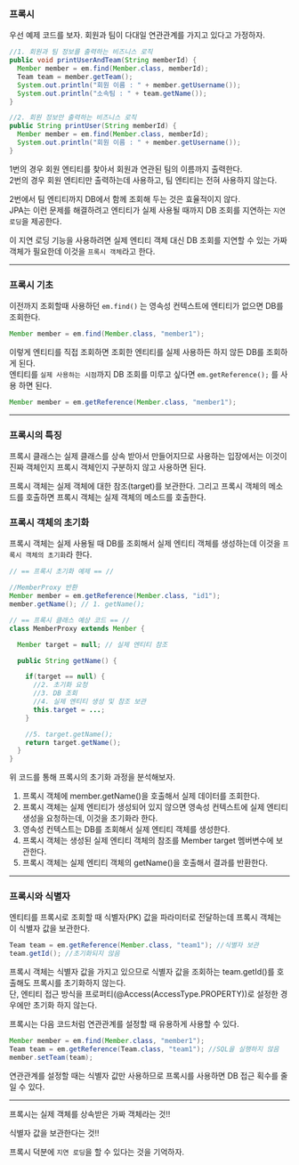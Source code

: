 ### 프록시

우선 예제 코드를 보자. 회원과 팀이 다대일 연관관계를 가지고 있다고 가정하자.

```java
//1. 회원과 팀 정보를 출력하는 비즈니스 로직
public void printUserAndTeam(String memberId) {
  Member member = em.find(Member.class, memberId);
  Team team = member.getTeam();
  System.out.println("회원 이름 : " + member.getUsername());
  System.out.println("소속팀 : " + team.getName());
}

//2. 회원 정보만 출력하는 비즈니스 로직
public String printUser(String memberId) {
  Member member = em.find(Member.class, memberId);
  System.out.println("회원 이름 : " + member.getUsername());
}
```

1번의 경우 회원 엔티티를 찾아서 회원과 연관된 팀의 이름까지 출력한다.<br>
2번의 경우 회원 엔티티만 출력하는데 사용하고, 팀 엔티티는 전혀 사용하지 않는다.

2번에서 팀 엔티티까지 DB에서 함께 조회해 두는 것은 효율적이지 않다.<br>
JPA는 이런 문제를 해결하려고 엔티티가 실제 사용될 때까지 DB 조회를 지연하는 `지연 로딩`을 제공한다.

이 지연 로딩 기능을 사용하려면 실제 엔티티 객체 대신 DB 조회를 지연할 수 있는 가짜 객체가 필요한데 이것을 `프록시 객체`라고 한다.

---

### 프록시 기초

이전까지 조회할때 사용하던 `em.find()` 는 영속성 컨텍스트에 엔티티가 없으면 DB를 조회한다.
```java
Member member = em.find(Member.class, "member1");
```

이렇게 엔티티를 직접 조회하면 조회한 엔티티를 실제 사용하든 하지 않든 DB를 조회하게 된다.<br>
엔티티를 `실제 사용하는 시점`까지 DB 조회를 미루고 싶다면 `em.getReference();` 를 사용 하면 된다.

```java
Member member = em.getReference(Member.class, "member1");
```

---

### 프록시의 특징
프록시 클래스는 실제 클래스를 상속 받아서 만들어지므로 사용하는 입장에서는 이것이 진짜 객체인지 프록시 객체인지 구분하지 않고 사용하면 된다.

프록시 객체는 실제 객체에 대한 참조(target)를 보관한다. 그리고 프록시 객체의 메소드를 호출하면 프록시 객체는 실제 객체의 메소드를 호출한다.

### 프록시 객체의 초기화
프록시 객체는 실제 사용될 때 DB를 조회해서 실제 엔티티 객체를 생성하는데 이것을 `프록시 객체의 초기화`라 한다.

```java
// == 프록시 초기화 예제 == //

//MemberProxy 반환
Member member = em.getReference(Member.class, "id1");
member.getName(); // 1. getName();

// == 프록시 클래스 예상 코드 == //
class MemberProxy extends Member {

  Member target = null; // 실제 엔티티 참조

  public String getName() {

    if(target == null) {
      //2. 초기화 요청
      //3. DB 조회
      //4. 실제 엔티티 생성 및 참조 보관
      this.target = ...;
    }

    //5. target.getName();
    return target.getName();
  }
}
```
위 코드를 통해 프록시의 초기화 과정을 분석해보자.

1. 프록시 객체에 member.getName()을 호출해서 실제 데이터를 조회한다.
2. 프록시 객체는 실제 엔티티가 생성되어 있지 않으면 영속성 컨텍스트에 실제 엔티티 생성을 요청하는데, 이것을 초기화라 한다.
3. 영속성 컨텍스트는 DB를 조회해서 실제 엔티티 객체를 생성한다.
4. 프록시 객체는 생성된 실제 엔티티 객체의 참조를 Member target 멤버변수에 보관한다.
5. 프록시 객체는 실제 엔티티 객체의 getName()을 호출해서 결과를 반환한다.

---

### 프록시와 식별자
엔티티를 프록시로 조회할 때 식별자(PK) 값을 파라미터로 전달하는데 프록시 객체는 이 식별자 값을 보관한다.

```java
Team team = em.getReference(Member.class, "team1"); //식별자 보관
team.getId(); //초기화되지 않음
```

프록시 객체는 식별자 값을 가지고 있으므로 식별자 값을 조회하는 team.getId()를 호출해도 프록시를 초기화하지 않는다.<br>
단, 엔티티 접근 방식을 프로퍼티(@Access(AccessType.PROPERTY))로 설정한 경우에만 초기화 하지 않는다.

프록시는 다음 코드처럼 연관관계를 설정할 때 유용하게 사용할 수 있다.
```java
Member member = em.find(Member.class, "member1");
Team team = em.getReference(Team.class, "team1"); //SQL을 실행하지 않음
member.setTeam(team);
```

연관관계를 설정할 때는 식별자 값만 사용하므로 프록시를 사용하면 DB 접근 획수를 줄일 수 있다.

---

프록시는 실제 객체를 상속받은 가짜 객체라는 것!!

식별자 값을 보관한다는 것!! 

프록시 덕분에 `지연 로딩`을 할 수 있다는 것을 기억하자.
